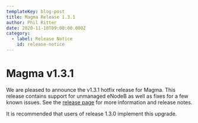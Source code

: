 ```yaml
---
templateKey: blog-post
title: Magma Release 1.3.1
author: Phil Ritter
date: 2020-11-10T09:00:00.000Z
category:
  - label: Release Notice
    id: release-notice
---
```

# Magma v1.3.1

We are pleased to announce the v1.3.1 hotfix release for Magma.  This release contains support for unmanaged eNodeB as well as fixes for a few known issues. See the [release page](https://github.com/magma/magma/releases/tag/v1.3.1) for more information and release notes.

It is recommended that users of release 1.3.0 implement this upgrade.
